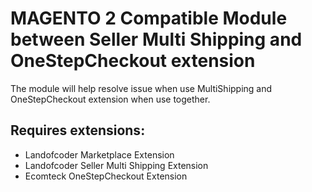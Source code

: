 # MAGENTO 2 Compatible Module between Seller Multi Shipping and OneStepCheckout extension

The module will help resolve issue when use MultiShipping and OneStepCheckout extension when use together.

## Requires extensions:
- Landofcoder Marketplace Extension
- Landofcoder Seller Multi Shipping Extension
- Ecomteck OneStepCheckout Extension